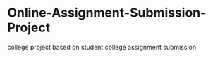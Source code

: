 # Online-Assignment-Submission-Project
college project based on student college assignment submission
